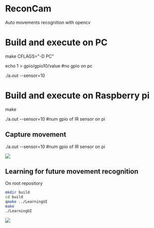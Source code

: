 # ReconCam
Auto movements recognition with opencv


# Build and execute on PC

make CFLAGS="-D PC"

echo 1 > gpio/gpio10/value #no gpio on pc

./a.out --sensor=10


# Build and execute on Raspberry pi
make

./a.out --sensor=10 #num gpio of IR sensor on pi

## Capture movement
./a.out --sensor=10 #num gpio of IR sensor on pi

[![](https://img.youtube.com/vi/CuX1CJ8I_7Y/0.jpg)](https://youtu.be/CuX1CJ8I_7Y "view on youtube")

## Learning for future movement recognition
On root repository
```bash
mkdir build
cd build
qmake ../LearningUI
make 
./LearningUI
```

[![](https://img.youtube.com/vi/AcWnUihFzlE/0.jpg)](https://youtu.be/AcWnUihFzlE "view on youtube")
